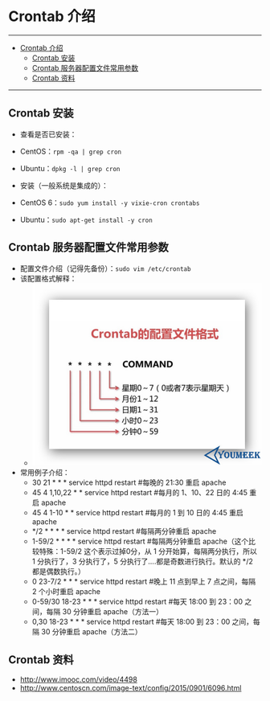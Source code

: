 <h1 id="crontab0">Crontab 介绍</h1>

------

*   [Crontab 介绍](#crontab0)
    *   [Crontab 安装](#crontab1)
    *   [Crontab 服务器配置文件常用参数](#crontab2)
    *   [Crontab 资料](#crontab3)

------

<h2 id="crontab1">Crontab 安装</h2>

- 查看是否已安装：
 - CentOS：`rpm -qa | grep cron`
 - Ubuntu：`dpkg -l | grep cron`

- 安装（一般系统是集成的）：
 - CentOS 6：`sudo yum install -y vixie-cron crontabs`
 - Ubuntu：`sudo apt-get install -y cron`

<h2 id="crontab2">Crontab 服务器配置文件常用参数</h2>

- 配置文件介绍（记得先备份）：`sudo vim /etc/crontab`
 - 该配置格式解释：
    - ![Crontab 服务器配置文件常用参数](images/Crontab-a-1.jpg)
 - 常用例子介绍：
    - 30 21 * * * service httpd restart         #每晚的 21:30 重启 apache
    - 45 4 1,10,22 * * service httpd restart    #每月的 1、10、22 日的 4:45 重启 apache
    - 45 4 1-10 * * service httpd restart       #每月的 1 到 10 日的 4:45 重启 apache
    - */2 * * * * service httpd restart         #每隔两分钟重启 apache
    - 1-59/2 * * * * service httpd restart      #每隔两分钟重启 apache（这个比较特殊：1-59/2 这个表示过掉0分，从 1 分开始算，每隔两分执行，所以 1 分执行了，3 分执行了，5 分执行了....都是奇数进行执行。默认的 */2 都是偶数执行。）
    - 0 23-7/2 * * * service httpd restart      #晚上 11 点到早上 7 点之间，每隔 2 个小时重启 apache
    - 0-59/30 18-23 * * * service httpd restart #每天 18:00 到 23：00 之间，每隔 30 分钟重启 apache（方法一）
    - 0,30 18-23 * * * service httpd restart    #每天 18:00 到 23：00 之间，每隔 30 分钟重启 apache（方法二）

<h2 id="crontab3">Crontab 资料</h2>

- <http://www.imooc.com/video/4498> 
- <http://www.centoscn.com/image-text/config/2015/0901/6096.html> 
